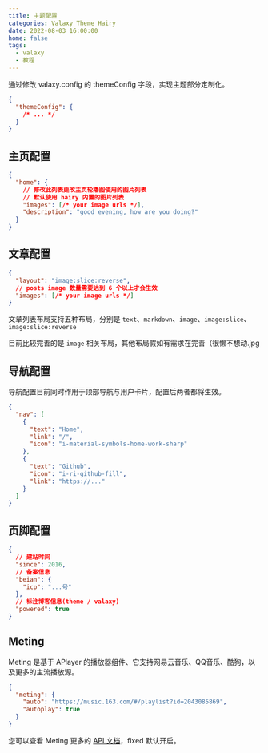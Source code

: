 ```yaml
---
title: 主题配置
categories: Valaxy Theme Hairy
date: 2022-08-03 16:00:00
home: false
tags:
  - valaxy
  - 教程
---
```


通过修改 valaxy.config 的 themeConfig 字段，实现主题部分定制化。

```json
{
  "themeConfig": {
    /* ... */
  }
}
```

## 主页配置

```json
{
  "home": {
    // 修改此列表更改主页轮播图使用的图片列表
    // 默认使用 hairy 内置的图片列表
    "images": [/* your image urls */],
    "description": "good evening, how are you doing?"
  }
}
```

## 文章配置

```json
{
  "layout": "image:slice:reverse",
  // posts image 数量需要达到 6 个以上才会生效
  "images": [/* your image urls */]
}
```

<!-- more -->

文章列表布局支持五种布局，分别是 `text`、`markdown`、`image`、`image:slice`、`image:slice:reverse`

<HairyImageGroup row="150px">
  <HairyImage src="https://tva3.sinaimg.cn/large/008ugSUaly8h4tkzd4r8yj315l0u0tb0.jpg" />
  <HairyImage src="https://tva3.sinaimg.cn/large/008ugSUaly8h4tkzgjn6wj31ha0nkdj4.jpg" />
  <HairyImage src="https://tva3.sinaimg.cn/large/008ugSUaly8h4tkzrldvej317n0u0q9h.jpg" />
  <HairyImage src="https://tva3.sinaimg.cn/large/008ugSUaly8h4tl0fhm8ej313h0u0wk7.jpg" />
  <HairyImage src="https://tva3.sinaimg.cn/large/008ugSUaly8h4tl0rjknkj31kx0u0jz0.jpg" />
</HairyImageGroup>

目前比较完善的是 `image` 相关布局，其他布局假如有需求在完善（很懒不想动.jpg

## 导航配置

导航配置目前同时作用于顶部导航与用户卡片，配置后两者都将生效。

```json
{
  "nav": [
    {
      "text": "Home",
      "link": "/",
      "icon": "i-material-symbols-home-work-sharp"
    },
    {
      "text": "Github",
      "icon": "i-ri-github-fill",
      "link": "https://..."
    }
  ]
}
```

## 页脚配置

```json
{
  // 建站时间
  "since": 2016,
  // 备案信息
  "beian": {
    "icp": "...号"
  },
  // 标注博客信息(theme / valaxy)
  "powered": true
}
```

## Meting

Meting 是基于 APlayer 的播放器组件、它支持网易云音乐、QQ音乐、酷狗，以及更多的主流播放源。

```json
{
  "meting": {
    "auto": "https://music.163.com/#/playlist?id=2043085869",
    "autoplay": true
  }
}
```

您可以查看 Meting 更多的 [API 文档](https://github.com/metowolf/MetingJS#option)，fixed 默认开启。